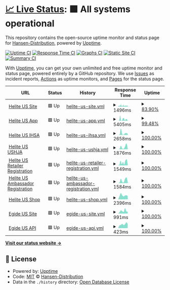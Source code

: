 # [📈 Live Status](https://hansen-distribution.github.io/upptime): <!--live status--> **🟩 All systems operational**

This repository contains the open-source uptime monitor and status page for [Hansen-Distribution](https://hansen-distribution.github.io/upptime), powered by [Upptime](https://github.com/upptime/upptime).

[![Uptime CI](https://github.com/Hansen-Distribution/upptime/workflows/Uptime%20CI/badge.svg)](https://github.com/Hansen-Distribution/upptime/actions?query=workflow%3A%22Uptime+CI%22)
[![Response Time CI](https://github.com/Hansen-Distribution/upptime/workflows/Response%20Time%20CI/badge.svg)](https://github.com/Hansen-Distribution/upptime/actions?query=workflow%3A%22Response+Time+CI%22)
[![Graphs CI](https://github.com/Hansen-Distribution/upptime/workflows/Graphs%20CI/badge.svg)](https://github.com/Hansen-Distribution/upptime/actions?query=workflow%3A%22Graphs+CI%22)
[![Static Site CI](https://github.com/Hansen-Distribution/upptime/workflows/Static%20Site%20CI/badge.svg)](https://github.com/Hansen-Distribution/upptime/actions?query=workflow%3A%22Static+Site+CI%22)
[![Summary CI](https://github.com/Hansen-Distribution/upptime/workflows/Summary%20CI/badge.svg)](https://github.com/Hansen-Distribution/upptime/actions?query=workflow%3A%22Summary+CI%22)

With [Upptime](https://upptime.js.org), you can get your own unlimited and free uptime monitor and status page, powered entirely by a GitHub repository. We use [Issues](https://github.com/Hansen-Distribution/upptime/issues) as incident reports, [Actions](https://github.com/Hansen-Distribution/upptime/actions) as uptime monitors, and [Pages](https://hansen-distribution.github.io/upptime/) for the status page.

<!--start: status pages-->
<!-- This summary is generated by Upptime (https://github.com/upptime/upptime) -->
<!-- Do not edit this manually, your changes will be overwritten -->
<!-- prettier-ignore -->
| URL | Status | History | Response Time | Uptime |
| --- | ------ | ------- | ------------- | ------ |
| <img alt="" src="https://icons.duckduckgo.com/ip3/www.heliteus.com.ico" height="13"> [Helite US Site](https://www.heliteus.com) | 🟩 Up | [helite-us-site.yml](https://github.com/Hansen-Distribution/upptime/commits/HEAD/history/helite-us-site.yml) | <details><summary><img alt="Response time graph" src="./graphs/helite-us-site/response-time-week.png" height="20"> 1496ms</summary><br><a href="https://Hansen-Distribution.github.io/upptime/history/helite-us-site"><img alt="Response time 1473" src="https://img.shields.io/endpoint?url=https%3A%2F%2Fraw.githubusercontent.com%2FHansen-Distribution%2Fupptime%2FHEAD%2Fapi%2Fhelite-us-site%2Fresponse-time.json"></a><br><a href="https://Hansen-Distribution.github.io/upptime/history/helite-us-site"><img alt="24-hour response time 1282" src="https://img.shields.io/endpoint?url=https%3A%2F%2Fraw.githubusercontent.com%2FHansen-Distribution%2Fupptime%2FHEAD%2Fapi%2Fhelite-us-site%2Fresponse-time-day.json"></a><br><a href="https://Hansen-Distribution.github.io/upptime/history/helite-us-site"><img alt="7-day response time 1496" src="https://img.shields.io/endpoint?url=https%3A%2F%2Fraw.githubusercontent.com%2FHansen-Distribution%2Fupptime%2FHEAD%2Fapi%2Fhelite-us-site%2Fresponse-time-week.json"></a><br><a href="https://Hansen-Distribution.github.io/upptime/history/helite-us-site"><img alt="30-day response time 1473" src="https://img.shields.io/endpoint?url=https%3A%2F%2Fraw.githubusercontent.com%2FHansen-Distribution%2Fupptime%2FHEAD%2Fapi%2Fhelite-us-site%2Fresponse-time-month.json"></a><br><a href="https://Hansen-Distribution.github.io/upptime/history/helite-us-site"><img alt="1-year response time 1473" src="https://img.shields.io/endpoint?url=https%3A%2F%2Fraw.githubusercontent.com%2FHansen-Distribution%2Fupptime%2FHEAD%2Fapi%2Fhelite-us-site%2Fresponse-time-year.json"></a></details> | <details><summary><a href="https://Hansen-Distribution.github.io/upptime/history/helite-us-site">83.90%</a></summary><a href="https://Hansen-Distribution.github.io/upptime/history/helite-us-site"><img alt="All-time uptime 86.46%" src="https://img.shields.io/endpoint?url=https%3A%2F%2Fraw.githubusercontent.com%2FHansen-Distribution%2Fupptime%2FHEAD%2Fapi%2Fhelite-us-site%2Fuptime.json"></a><br><a href="https://Hansen-Distribution.github.io/upptime/history/helite-us-site"><img alt="24-hour uptime 71.24%" src="https://img.shields.io/endpoint?url=https%3A%2F%2Fraw.githubusercontent.com%2FHansen-Distribution%2Fupptime%2FHEAD%2Fapi%2Fhelite-us-site%2Fuptime-day.json"></a><br><a href="https://Hansen-Distribution.github.io/upptime/history/helite-us-site"><img alt="7-day uptime 83.90%" src="https://img.shields.io/endpoint?url=https%3A%2F%2Fraw.githubusercontent.com%2FHansen-Distribution%2Fupptime%2FHEAD%2Fapi%2Fhelite-us-site%2Fuptime-week.json"></a><br><a href="https://Hansen-Distribution.github.io/upptime/history/helite-us-site"><img alt="30-day uptime 86.46%" src="https://img.shields.io/endpoint?url=https%3A%2F%2Fraw.githubusercontent.com%2FHansen-Distribution%2Fupptime%2FHEAD%2Fapi%2Fhelite-us-site%2Fuptime-month.json"></a><br><a href="https://Hansen-Distribution.github.io/upptime/history/helite-us-site"><img alt="1-year uptime 86.46%" src="https://img.shields.io/endpoint?url=https%3A%2F%2Fraw.githubusercontent.com%2FHansen-Distribution%2Fupptime%2FHEAD%2Fapi%2Fhelite-us-site%2Fuptime-year.json"></a></details>
| <img alt="" src="https://icons.duckduckgo.com/ip3/app.heliteus.com.ico" height="13"> [Helite US App](https://app.heliteus.com) | 🟩 Up | [helite-us-app.yml](https://github.com/Hansen-Distribution/upptime/commits/HEAD/history/helite-us-app.yml) | <details><summary><img alt="Response time graph" src="./graphs/helite-us-app/response-time-week.png" height="20"> 5405ms</summary><br><a href="https://Hansen-Distribution.github.io/upptime/history/helite-us-app"><img alt="Response time 3764" src="https://img.shields.io/endpoint?url=https%3A%2F%2Fraw.githubusercontent.com%2FHansen-Distribution%2Fupptime%2FHEAD%2Fapi%2Fhelite-us-app%2Fresponse-time.json"></a><br><a href="https://Hansen-Distribution.github.io/upptime/history/helite-us-app"><img alt="24-hour response time 888" src="https://img.shields.io/endpoint?url=https%3A%2F%2Fraw.githubusercontent.com%2FHansen-Distribution%2Fupptime%2FHEAD%2Fapi%2Fhelite-us-app%2Fresponse-time-day.json"></a><br><a href="https://Hansen-Distribution.github.io/upptime/history/helite-us-app"><img alt="7-day response time 5405" src="https://img.shields.io/endpoint?url=https%3A%2F%2Fraw.githubusercontent.com%2FHansen-Distribution%2Fupptime%2FHEAD%2Fapi%2Fhelite-us-app%2Fresponse-time-week.json"></a><br><a href="https://Hansen-Distribution.github.io/upptime/history/helite-us-app"><img alt="30-day response time 3764" src="https://img.shields.io/endpoint?url=https%3A%2F%2Fraw.githubusercontent.com%2FHansen-Distribution%2Fupptime%2FHEAD%2Fapi%2Fhelite-us-app%2Fresponse-time-month.json"></a><br><a href="https://Hansen-Distribution.github.io/upptime/history/helite-us-app"><img alt="1-year response time 3764" src="https://img.shields.io/endpoint?url=https%3A%2F%2Fraw.githubusercontent.com%2FHansen-Distribution%2Fupptime%2FHEAD%2Fapi%2Fhelite-us-app%2Fresponse-time-year.json"></a></details> | <details><summary><a href="https://Hansen-Distribution.github.io/upptime/history/helite-us-app">99.48%</a></summary><a href="https://Hansen-Distribution.github.io/upptime/history/helite-us-app"><img alt="All-time uptime 97.80%" src="https://img.shields.io/endpoint?url=https%3A%2F%2Fraw.githubusercontent.com%2FHansen-Distribution%2Fupptime%2FHEAD%2Fapi%2Fhelite-us-app%2Fuptime.json"></a><br><a href="https://Hansen-Distribution.github.io/upptime/history/helite-us-app"><img alt="24-hour uptime 100.00%" src="https://img.shields.io/endpoint?url=https%3A%2F%2Fraw.githubusercontent.com%2FHansen-Distribution%2Fupptime%2FHEAD%2Fapi%2Fhelite-us-app%2Fuptime-day.json"></a><br><a href="https://Hansen-Distribution.github.io/upptime/history/helite-us-app"><img alt="7-day uptime 99.48%" src="https://img.shields.io/endpoint?url=https%3A%2F%2Fraw.githubusercontent.com%2FHansen-Distribution%2Fupptime%2FHEAD%2Fapi%2Fhelite-us-app%2Fuptime-week.json"></a><br><a href="https://Hansen-Distribution.github.io/upptime/history/helite-us-app"><img alt="30-day uptime 97.80%" src="https://img.shields.io/endpoint?url=https%3A%2F%2Fraw.githubusercontent.com%2FHansen-Distribution%2Fupptime%2FHEAD%2Fapi%2Fhelite-us-app%2Fuptime-month.json"></a><br><a href="https://Hansen-Distribution.github.io/upptime/history/helite-us-app"><img alt="1-year uptime 97.80%" src="https://img.shields.io/endpoint?url=https%3A%2F%2Fraw.githubusercontent.com%2FHansen-Distribution%2Fupptime%2FHEAD%2Fapi%2Fhelite-us-app%2Fuptime-year.json"></a></details>
| <img alt="" src="https://icons.duckduckgo.com/ip3/sponsorship.heliteus.com.ico" height="13"> [Helite US IHSA](https://sponsorship.heliteus.com) | 🟩 Up | [helite-us-ihsa.yml](https://github.com/Hansen-Distribution/upptime/commits/HEAD/history/helite-us-ihsa.yml) | <details><summary><img alt="Response time graph" src="./graphs/helite-us-ihsa/response-time-week.png" height="20"> 2658ms</summary><br><a href="https://Hansen-Distribution.github.io/upptime/history/helite-us-ihsa"><img alt="Response time 1755" src="https://img.shields.io/endpoint?url=https%3A%2F%2Fraw.githubusercontent.com%2FHansen-Distribution%2Fupptime%2FHEAD%2Fapi%2Fhelite-us-ihsa%2Fresponse-time.json"></a><br><a href="https://Hansen-Distribution.github.io/upptime/history/helite-us-ihsa"><img alt="24-hour response time 1942" src="https://img.shields.io/endpoint?url=https%3A%2F%2Fraw.githubusercontent.com%2FHansen-Distribution%2Fupptime%2FHEAD%2Fapi%2Fhelite-us-ihsa%2Fresponse-time-day.json"></a><br><a href="https://Hansen-Distribution.github.io/upptime/history/helite-us-ihsa"><img alt="7-day response time 2658" src="https://img.shields.io/endpoint?url=https%3A%2F%2Fraw.githubusercontent.com%2FHansen-Distribution%2Fupptime%2FHEAD%2Fapi%2Fhelite-us-ihsa%2Fresponse-time-week.json"></a><br><a href="https://Hansen-Distribution.github.io/upptime/history/helite-us-ihsa"><img alt="30-day response time 1755" src="https://img.shields.io/endpoint?url=https%3A%2F%2Fraw.githubusercontent.com%2FHansen-Distribution%2Fupptime%2FHEAD%2Fapi%2Fhelite-us-ihsa%2Fresponse-time-month.json"></a><br><a href="https://Hansen-Distribution.github.io/upptime/history/helite-us-ihsa"><img alt="1-year response time 1755" src="https://img.shields.io/endpoint?url=https%3A%2F%2Fraw.githubusercontent.com%2FHansen-Distribution%2Fupptime%2FHEAD%2Fapi%2Fhelite-us-ihsa%2Fresponse-time-year.json"></a></details> | <details><summary><a href="https://Hansen-Distribution.github.io/upptime/history/helite-us-ihsa">100.00%</a></summary><a href="https://Hansen-Distribution.github.io/upptime/history/helite-us-ihsa"><img alt="All-time uptime 98.09%" src="https://img.shields.io/endpoint?url=https%3A%2F%2Fraw.githubusercontent.com%2FHansen-Distribution%2Fupptime%2FHEAD%2Fapi%2Fhelite-us-ihsa%2Fuptime.json"></a><br><a href="https://Hansen-Distribution.github.io/upptime/history/helite-us-ihsa"><img alt="24-hour uptime 100.00%" src="https://img.shields.io/endpoint?url=https%3A%2F%2Fraw.githubusercontent.com%2FHansen-Distribution%2Fupptime%2FHEAD%2Fapi%2Fhelite-us-ihsa%2Fuptime-day.json"></a><br><a href="https://Hansen-Distribution.github.io/upptime/history/helite-us-ihsa"><img alt="7-day uptime 100.00%" src="https://img.shields.io/endpoint?url=https%3A%2F%2Fraw.githubusercontent.com%2FHansen-Distribution%2Fupptime%2FHEAD%2Fapi%2Fhelite-us-ihsa%2Fuptime-week.json"></a><br><a href="https://Hansen-Distribution.github.io/upptime/history/helite-us-ihsa"><img alt="30-day uptime 98.09%" src="https://img.shields.io/endpoint?url=https%3A%2F%2Fraw.githubusercontent.com%2FHansen-Distribution%2Fupptime%2FHEAD%2Fapi%2Fhelite-us-ihsa%2Fuptime-month.json"></a><br><a href="https://Hansen-Distribution.github.io/upptime/history/helite-us-ihsa"><img alt="1-year uptime 98.09%" src="https://img.shields.io/endpoint?url=https%3A%2F%2Fraw.githubusercontent.com%2FHansen-Distribution%2Fupptime%2FHEAD%2Fapi%2Fhelite-us-ihsa%2Fuptime-year.json"></a></details>
| <img alt="" src="https://icons.duckduckgo.com/ip3/ushja.heliteus.com.ico" height="13"> [Helite US USHJA](https://ushja.heliteus.com) | 🟩 Up | [helite-us-ushja.yml](https://github.com/Hansen-Distribution/upptime/commits/HEAD/history/helite-us-ushja.yml) | <details><summary><img alt="Response time graph" src="./graphs/helite-us-ushja/response-time-week.png" height="20"> 1876ms</summary><br><a href="https://Hansen-Distribution.github.io/upptime/history/helite-us-ushja"><img alt="Response time 1481" src="https://img.shields.io/endpoint?url=https%3A%2F%2Fraw.githubusercontent.com%2FHansen-Distribution%2Fupptime%2FHEAD%2Fapi%2Fhelite-us-ushja%2Fresponse-time.json"></a><br><a href="https://Hansen-Distribution.github.io/upptime/history/helite-us-ushja"><img alt="24-hour response time 632" src="https://img.shields.io/endpoint?url=https%3A%2F%2Fraw.githubusercontent.com%2FHansen-Distribution%2Fupptime%2FHEAD%2Fapi%2Fhelite-us-ushja%2Fresponse-time-day.json"></a><br><a href="https://Hansen-Distribution.github.io/upptime/history/helite-us-ushja"><img alt="7-day response time 1876" src="https://img.shields.io/endpoint?url=https%3A%2F%2Fraw.githubusercontent.com%2FHansen-Distribution%2Fupptime%2FHEAD%2Fapi%2Fhelite-us-ushja%2Fresponse-time-week.json"></a><br><a href="https://Hansen-Distribution.github.io/upptime/history/helite-us-ushja"><img alt="30-day response time 1481" src="https://img.shields.io/endpoint?url=https%3A%2F%2Fraw.githubusercontent.com%2FHansen-Distribution%2Fupptime%2FHEAD%2Fapi%2Fhelite-us-ushja%2Fresponse-time-month.json"></a><br><a href="https://Hansen-Distribution.github.io/upptime/history/helite-us-ushja"><img alt="1-year response time 1481" src="https://img.shields.io/endpoint?url=https%3A%2F%2Fraw.githubusercontent.com%2FHansen-Distribution%2Fupptime%2FHEAD%2Fapi%2Fhelite-us-ushja%2Fresponse-time-year.json"></a></details> | <details><summary><a href="https://Hansen-Distribution.github.io/upptime/history/helite-us-ushja">100.00%</a></summary><a href="https://Hansen-Distribution.github.io/upptime/history/helite-us-ushja"><img alt="All-time uptime 98.10%" src="https://img.shields.io/endpoint?url=https%3A%2F%2Fraw.githubusercontent.com%2FHansen-Distribution%2Fupptime%2FHEAD%2Fapi%2Fhelite-us-ushja%2Fuptime.json"></a><br><a href="https://Hansen-Distribution.github.io/upptime/history/helite-us-ushja"><img alt="24-hour uptime 100.00%" src="https://img.shields.io/endpoint?url=https%3A%2F%2Fraw.githubusercontent.com%2FHansen-Distribution%2Fupptime%2FHEAD%2Fapi%2Fhelite-us-ushja%2Fuptime-day.json"></a><br><a href="https://Hansen-Distribution.github.io/upptime/history/helite-us-ushja"><img alt="7-day uptime 100.00%" src="https://img.shields.io/endpoint?url=https%3A%2F%2Fraw.githubusercontent.com%2FHansen-Distribution%2Fupptime%2FHEAD%2Fapi%2Fhelite-us-ushja%2Fuptime-week.json"></a><br><a href="https://Hansen-Distribution.github.io/upptime/history/helite-us-ushja"><img alt="30-day uptime 98.10%" src="https://img.shields.io/endpoint?url=https%3A%2F%2Fraw.githubusercontent.com%2FHansen-Distribution%2Fupptime%2FHEAD%2Fapi%2Fhelite-us-ushja%2Fuptime-month.json"></a><br><a href="https://Hansen-Distribution.github.io/upptime/history/helite-us-ushja"><img alt="1-year uptime 98.10%" src="https://img.shields.io/endpoint?url=https%3A%2F%2Fraw.githubusercontent.com%2FHansen-Distribution%2Fupptime%2FHEAD%2Fapi%2Fhelite-us-ushja%2Fuptime-year.json"></a></details>
| <img alt="" src="https://icons.duckduckgo.com/ip3/retailer.heliteus.com.ico" height="13"> [Helite US Retailer Registration](https://retailer.heliteus.com) | 🟩 Up | [helite-us-retailer-registration.yml](https://github.com/Hansen-Distribution/upptime/commits/HEAD/history/helite-us-retailer-registration.yml) | <details><summary><img alt="Response time graph" src="./graphs/helite-us-retailer-registration/response-time-week.png" height="20"> 1549ms</summary><br><a href="https://Hansen-Distribution.github.io/upptime/history/helite-us-retailer-registration"><img alt="Response time 1477" src="https://img.shields.io/endpoint?url=https%3A%2F%2Fraw.githubusercontent.com%2FHansen-Distribution%2Fupptime%2FHEAD%2Fapi%2Fhelite-us-retailer-registration%2Fresponse-time.json"></a><br><a href="https://Hansen-Distribution.github.io/upptime/history/helite-us-retailer-registration"><img alt="24-hour response time 696" src="https://img.shields.io/endpoint?url=https%3A%2F%2Fraw.githubusercontent.com%2FHansen-Distribution%2Fupptime%2FHEAD%2Fapi%2Fhelite-us-retailer-registration%2Fresponse-time-day.json"></a><br><a href="https://Hansen-Distribution.github.io/upptime/history/helite-us-retailer-registration"><img alt="7-day response time 1549" src="https://img.shields.io/endpoint?url=https%3A%2F%2Fraw.githubusercontent.com%2FHansen-Distribution%2Fupptime%2FHEAD%2Fapi%2Fhelite-us-retailer-registration%2Fresponse-time-week.json"></a><br><a href="https://Hansen-Distribution.github.io/upptime/history/helite-us-retailer-registration"><img alt="30-day response time 1477" src="https://img.shields.io/endpoint?url=https%3A%2F%2Fraw.githubusercontent.com%2FHansen-Distribution%2Fupptime%2FHEAD%2Fapi%2Fhelite-us-retailer-registration%2Fresponse-time-month.json"></a><br><a href="https://Hansen-Distribution.github.io/upptime/history/helite-us-retailer-registration"><img alt="1-year response time 1477" src="https://img.shields.io/endpoint?url=https%3A%2F%2Fraw.githubusercontent.com%2FHansen-Distribution%2Fupptime%2FHEAD%2Fapi%2Fhelite-us-retailer-registration%2Fresponse-time-year.json"></a></details> | <details><summary><a href="https://Hansen-Distribution.github.io/upptime/history/helite-us-retailer-registration">100.00%</a></summary><a href="https://Hansen-Distribution.github.io/upptime/history/helite-us-retailer-registration"><img alt="All-time uptime 98.11%" src="https://img.shields.io/endpoint?url=https%3A%2F%2Fraw.githubusercontent.com%2FHansen-Distribution%2Fupptime%2FHEAD%2Fapi%2Fhelite-us-retailer-registration%2Fuptime.json"></a><br><a href="https://Hansen-Distribution.github.io/upptime/history/helite-us-retailer-registration"><img alt="24-hour uptime 100.00%" src="https://img.shields.io/endpoint?url=https%3A%2F%2Fraw.githubusercontent.com%2FHansen-Distribution%2Fupptime%2FHEAD%2Fapi%2Fhelite-us-retailer-registration%2Fuptime-day.json"></a><br><a href="https://Hansen-Distribution.github.io/upptime/history/helite-us-retailer-registration"><img alt="7-day uptime 100.00%" src="https://img.shields.io/endpoint?url=https%3A%2F%2Fraw.githubusercontent.com%2FHansen-Distribution%2Fupptime%2FHEAD%2Fapi%2Fhelite-us-retailer-registration%2Fuptime-week.json"></a><br><a href="https://Hansen-Distribution.github.io/upptime/history/helite-us-retailer-registration"><img alt="30-day uptime 98.11%" src="https://img.shields.io/endpoint?url=https%3A%2F%2Fraw.githubusercontent.com%2FHansen-Distribution%2Fupptime%2FHEAD%2Fapi%2Fhelite-us-retailer-registration%2Fuptime-month.json"></a><br><a href="https://Hansen-Distribution.github.io/upptime/history/helite-us-retailer-registration"><img alt="1-year uptime 98.11%" src="https://img.shields.io/endpoint?url=https%3A%2F%2Fraw.githubusercontent.com%2FHansen-Distribution%2Fupptime%2FHEAD%2Fapi%2Fhelite-us-retailer-registration%2Fuptime-year.json"></a></details>
| <img alt="" src="https://icons.duckduckgo.com/ip3/ambassador.heliteus.com.ico" height="13"> [Helite US Ambassador Registration](https://ambassador.heliteus.com) | 🟩 Up | [helite-us-ambassador-registration.yml](https://github.com/Hansen-Distribution/upptime/commits/HEAD/history/helite-us-ambassador-registration.yml) | <details><summary><img alt="Response time graph" src="./graphs/helite-us-ambassador-registration/response-time-week.png" height="20"> 1584ms</summary><br><a href="https://Hansen-Distribution.github.io/upptime/history/helite-us-ambassador-registration"><img alt="Response time 1446" src="https://img.shields.io/endpoint?url=https%3A%2F%2Fraw.githubusercontent.com%2FHansen-Distribution%2Fupptime%2FHEAD%2Fapi%2Fhelite-us-ambassador-registration%2Fresponse-time.json"></a><br><a href="https://Hansen-Distribution.github.io/upptime/history/helite-us-ambassador-registration"><img alt="24-hour response time 705" src="https://img.shields.io/endpoint?url=https%3A%2F%2Fraw.githubusercontent.com%2FHansen-Distribution%2Fupptime%2FHEAD%2Fapi%2Fhelite-us-ambassador-registration%2Fresponse-time-day.json"></a><br><a href="https://Hansen-Distribution.github.io/upptime/history/helite-us-ambassador-registration"><img alt="7-day response time 1584" src="https://img.shields.io/endpoint?url=https%3A%2F%2Fraw.githubusercontent.com%2FHansen-Distribution%2Fupptime%2FHEAD%2Fapi%2Fhelite-us-ambassador-registration%2Fresponse-time-week.json"></a><br><a href="https://Hansen-Distribution.github.io/upptime/history/helite-us-ambassador-registration"><img alt="30-day response time 1446" src="https://img.shields.io/endpoint?url=https%3A%2F%2Fraw.githubusercontent.com%2FHansen-Distribution%2Fupptime%2FHEAD%2Fapi%2Fhelite-us-ambassador-registration%2Fresponse-time-month.json"></a><br><a href="https://Hansen-Distribution.github.io/upptime/history/helite-us-ambassador-registration"><img alt="1-year response time 1446" src="https://img.shields.io/endpoint?url=https%3A%2F%2Fraw.githubusercontent.com%2FHansen-Distribution%2Fupptime%2FHEAD%2Fapi%2Fhelite-us-ambassador-registration%2Fresponse-time-year.json"></a></details> | <details><summary><a href="https://Hansen-Distribution.github.io/upptime/history/helite-us-ambassador-registration">100.00%</a></summary><a href="https://Hansen-Distribution.github.io/upptime/history/helite-us-ambassador-registration"><img alt="All-time uptime 98.12%" src="https://img.shields.io/endpoint?url=https%3A%2F%2Fraw.githubusercontent.com%2FHansen-Distribution%2Fupptime%2FHEAD%2Fapi%2Fhelite-us-ambassador-registration%2Fuptime.json"></a><br><a href="https://Hansen-Distribution.github.io/upptime/history/helite-us-ambassador-registration"><img alt="24-hour uptime 100.00%" src="https://img.shields.io/endpoint?url=https%3A%2F%2Fraw.githubusercontent.com%2FHansen-Distribution%2Fupptime%2FHEAD%2Fapi%2Fhelite-us-ambassador-registration%2Fuptime-day.json"></a><br><a href="https://Hansen-Distribution.github.io/upptime/history/helite-us-ambassador-registration"><img alt="7-day uptime 100.00%" src="https://img.shields.io/endpoint?url=https%3A%2F%2Fraw.githubusercontent.com%2FHansen-Distribution%2Fupptime%2FHEAD%2Fapi%2Fhelite-us-ambassador-registration%2Fuptime-week.json"></a><br><a href="https://Hansen-Distribution.github.io/upptime/history/helite-us-ambassador-registration"><img alt="30-day uptime 98.12%" src="https://img.shields.io/endpoint?url=https%3A%2F%2Fraw.githubusercontent.com%2FHansen-Distribution%2Fupptime%2FHEAD%2Fapi%2Fhelite-us-ambassador-registration%2Fuptime-month.json"></a><br><a href="https://Hansen-Distribution.github.io/upptime/history/helite-us-ambassador-registration"><img alt="1-year uptime 98.12%" src="https://img.shields.io/endpoint?url=https%3A%2F%2Fraw.githubusercontent.com%2FHansen-Distribution%2Fupptime%2FHEAD%2Fapi%2Fhelite-us-ambassador-registration%2Fuptime-year.json"></a></details>
| <img alt="" src="https://icons.duckduckgo.com/ip3/shop.heliteus.com.ico" height="13"> [Helite US Shop](https://shop.heliteus.com) | 🟩 Up | [helite-us-shop.yml](https://github.com/Hansen-Distribution/upptime/commits/HEAD/history/helite-us-shop.yml) | <details><summary><img alt="Response time graph" src="./graphs/helite-us-shop/response-time-week.png" height="20"> 2396ms</summary><br><a href="https://Hansen-Distribution.github.io/upptime/history/helite-us-shop"><img alt="Response time 2462" src="https://img.shields.io/endpoint?url=https%3A%2F%2Fraw.githubusercontent.com%2FHansen-Distribution%2Fupptime%2FHEAD%2Fapi%2Fhelite-us-shop%2Fresponse-time.json"></a><br><a href="https://Hansen-Distribution.github.io/upptime/history/helite-us-shop"><img alt="24-hour response time 2069" src="https://img.shields.io/endpoint?url=https%3A%2F%2Fraw.githubusercontent.com%2FHansen-Distribution%2Fupptime%2FHEAD%2Fapi%2Fhelite-us-shop%2Fresponse-time-day.json"></a><br><a href="https://Hansen-Distribution.github.io/upptime/history/helite-us-shop"><img alt="7-day response time 2396" src="https://img.shields.io/endpoint?url=https%3A%2F%2Fraw.githubusercontent.com%2FHansen-Distribution%2Fupptime%2FHEAD%2Fapi%2Fhelite-us-shop%2Fresponse-time-week.json"></a><br><a href="https://Hansen-Distribution.github.io/upptime/history/helite-us-shop"><img alt="30-day response time 2462" src="https://img.shields.io/endpoint?url=https%3A%2F%2Fraw.githubusercontent.com%2FHansen-Distribution%2Fupptime%2FHEAD%2Fapi%2Fhelite-us-shop%2Fresponse-time-month.json"></a><br><a href="https://Hansen-Distribution.github.io/upptime/history/helite-us-shop"><img alt="1-year response time 2462" src="https://img.shields.io/endpoint?url=https%3A%2F%2Fraw.githubusercontent.com%2FHansen-Distribution%2Fupptime%2FHEAD%2Fapi%2Fhelite-us-shop%2Fresponse-time-year.json"></a></details> | <details><summary><a href="https://Hansen-Distribution.github.io/upptime/history/helite-us-shop">100.00%</a></summary><a href="https://Hansen-Distribution.github.io/upptime/history/helite-us-shop"><img alt="All-time uptime 98.12%" src="https://img.shields.io/endpoint?url=https%3A%2F%2Fraw.githubusercontent.com%2FHansen-Distribution%2Fupptime%2FHEAD%2Fapi%2Fhelite-us-shop%2Fuptime.json"></a><br><a href="https://Hansen-Distribution.github.io/upptime/history/helite-us-shop"><img alt="24-hour uptime 100.00%" src="https://img.shields.io/endpoint?url=https%3A%2F%2Fraw.githubusercontent.com%2FHansen-Distribution%2Fupptime%2FHEAD%2Fapi%2Fhelite-us-shop%2Fuptime-day.json"></a><br><a href="https://Hansen-Distribution.github.io/upptime/history/helite-us-shop"><img alt="7-day uptime 100.00%" src="https://img.shields.io/endpoint?url=https%3A%2F%2Fraw.githubusercontent.com%2FHansen-Distribution%2Fupptime%2FHEAD%2Fapi%2Fhelite-us-shop%2Fuptime-week.json"></a><br><a href="https://Hansen-Distribution.github.io/upptime/history/helite-us-shop"><img alt="30-day uptime 98.12%" src="https://img.shields.io/endpoint?url=https%3A%2F%2Fraw.githubusercontent.com%2FHansen-Distribution%2Fupptime%2FHEAD%2Fapi%2Fhelite-us-shop%2Fuptime-month.json"></a><br><a href="https://Hansen-Distribution.github.io/upptime/history/helite-us-shop"><img alt="1-year uptime 98.12%" src="https://img.shields.io/endpoint?url=https%3A%2F%2Fraw.githubusercontent.com%2FHansen-Distribution%2Fupptime%2FHEAD%2Fapi%2Fhelite-us-shop%2Fuptime-year.json"></a></details>
| <img alt="" src="https://icons.duckduckgo.com/ip3/www.egideus.com.ico" height="13"> [Egide US Site](https://www.egideus.com) | 🟩 Up | [egide-us-site.yml](https://github.com/Hansen-Distribution/upptime/commits/HEAD/history/egide-us-site.yml) | <details><summary><img alt="Response time graph" src="./graphs/egide-us-site/response-time-week.png" height="20"> 991ms</summary><br><a href="https://Hansen-Distribution.github.io/upptime/history/egide-us-site"><img alt="Response time 846" src="https://img.shields.io/endpoint?url=https%3A%2F%2Fraw.githubusercontent.com%2FHansen-Distribution%2Fupptime%2FHEAD%2Fapi%2Fegide-us-site%2Fresponse-time.json"></a><br><a href="https://Hansen-Distribution.github.io/upptime/history/egide-us-site"><img alt="24-hour response time 731" src="https://img.shields.io/endpoint?url=https%3A%2F%2Fraw.githubusercontent.com%2FHansen-Distribution%2Fupptime%2FHEAD%2Fapi%2Fegide-us-site%2Fresponse-time-day.json"></a><br><a href="https://Hansen-Distribution.github.io/upptime/history/egide-us-site"><img alt="7-day response time 991" src="https://img.shields.io/endpoint?url=https%3A%2F%2Fraw.githubusercontent.com%2FHansen-Distribution%2Fupptime%2FHEAD%2Fapi%2Fegide-us-site%2Fresponse-time-week.json"></a><br><a href="https://Hansen-Distribution.github.io/upptime/history/egide-us-site"><img alt="30-day response time 846" src="https://img.shields.io/endpoint?url=https%3A%2F%2Fraw.githubusercontent.com%2FHansen-Distribution%2Fupptime%2FHEAD%2Fapi%2Fegide-us-site%2Fresponse-time-month.json"></a><br><a href="https://Hansen-Distribution.github.io/upptime/history/egide-us-site"><img alt="1-year response time 846" src="https://img.shields.io/endpoint?url=https%3A%2F%2Fraw.githubusercontent.com%2FHansen-Distribution%2Fupptime%2FHEAD%2Fapi%2Fegide-us-site%2Fresponse-time-year.json"></a></details> | <details><summary><a href="https://Hansen-Distribution.github.io/upptime/history/egide-us-site">100.00%</a></summary><a href="https://Hansen-Distribution.github.io/upptime/history/egide-us-site"><img alt="All-time uptime 98.15%" src="https://img.shields.io/endpoint?url=https%3A%2F%2Fraw.githubusercontent.com%2FHansen-Distribution%2Fupptime%2FHEAD%2Fapi%2Fegide-us-site%2Fuptime.json"></a><br><a href="https://Hansen-Distribution.github.io/upptime/history/egide-us-site"><img alt="24-hour uptime 100.00%" src="https://img.shields.io/endpoint?url=https%3A%2F%2Fraw.githubusercontent.com%2FHansen-Distribution%2Fupptime%2FHEAD%2Fapi%2Fegide-us-site%2Fuptime-day.json"></a><br><a href="https://Hansen-Distribution.github.io/upptime/history/egide-us-site"><img alt="7-day uptime 100.00%" src="https://img.shields.io/endpoint?url=https%3A%2F%2Fraw.githubusercontent.com%2FHansen-Distribution%2Fupptime%2FHEAD%2Fapi%2Fegide-us-site%2Fuptime-week.json"></a><br><a href="https://Hansen-Distribution.github.io/upptime/history/egide-us-site"><img alt="30-day uptime 98.15%" src="https://img.shields.io/endpoint?url=https%3A%2F%2Fraw.githubusercontent.com%2FHansen-Distribution%2Fupptime%2FHEAD%2Fapi%2Fegide-us-site%2Fuptime-month.json"></a><br><a href="https://Hansen-Distribution.github.io/upptime/history/egide-us-site"><img alt="1-year uptime 98.15%" src="https://img.shields.io/endpoint?url=https%3A%2F%2Fraw.githubusercontent.com%2FHansen-Distribution%2Fupptime%2FHEAD%2Fapi%2Fegide-us-site%2Fuptime-year.json"></a></details>
| <img alt="" src="https://icons.duckduckgo.com/ip3/api.egideus.com.ico" height="13"> [Egide US API](https://api.egideus.com) | 🟩 Up | [egide-us-api.yml](https://github.com/Hansen-Distribution/upptime/commits/HEAD/history/egide-us-api.yml) | <details><summary><img alt="Response time graph" src="./graphs/egide-us-api/response-time-week.png" height="20"> 423ms</summary><br><a href="https://Hansen-Distribution.github.io/upptime/history/egide-us-api"><img alt="Response time 1259" src="https://img.shields.io/endpoint?url=https%3A%2F%2Fraw.githubusercontent.com%2FHansen-Distribution%2Fupptime%2FHEAD%2Fapi%2Fegide-us-api%2Fresponse-time.json"></a><br><a href="https://Hansen-Distribution.github.io/upptime/history/egide-us-api"><img alt="24-hour response time 449" src="https://img.shields.io/endpoint?url=https%3A%2F%2Fraw.githubusercontent.com%2FHansen-Distribution%2Fupptime%2FHEAD%2Fapi%2Fegide-us-api%2Fresponse-time-day.json"></a><br><a href="https://Hansen-Distribution.github.io/upptime/history/egide-us-api"><img alt="7-day response time 423" src="https://img.shields.io/endpoint?url=https%3A%2F%2Fraw.githubusercontent.com%2FHansen-Distribution%2Fupptime%2FHEAD%2Fapi%2Fegide-us-api%2Fresponse-time-week.json"></a><br><a href="https://Hansen-Distribution.github.io/upptime/history/egide-us-api"><img alt="30-day response time 1259" src="https://img.shields.io/endpoint?url=https%3A%2F%2Fraw.githubusercontent.com%2FHansen-Distribution%2Fupptime%2FHEAD%2Fapi%2Fegide-us-api%2Fresponse-time-month.json"></a><br><a href="https://Hansen-Distribution.github.io/upptime/history/egide-us-api"><img alt="1-year response time 1259" src="https://img.shields.io/endpoint?url=https%3A%2F%2Fraw.githubusercontent.com%2FHansen-Distribution%2Fupptime%2FHEAD%2Fapi%2Fegide-us-api%2Fresponse-time-year.json"></a></details> | <details><summary><a href="https://Hansen-Distribution.github.io/upptime/history/egide-us-api">100.00%</a></summary><a href="https://Hansen-Distribution.github.io/upptime/history/egide-us-api"><img alt="All-time uptime 98.20%" src="https://img.shields.io/endpoint?url=https%3A%2F%2Fraw.githubusercontent.com%2FHansen-Distribution%2Fupptime%2FHEAD%2Fapi%2Fegide-us-api%2Fuptime.json"></a><br><a href="https://Hansen-Distribution.github.io/upptime/history/egide-us-api"><img alt="24-hour uptime 100.00%" src="https://img.shields.io/endpoint?url=https%3A%2F%2Fraw.githubusercontent.com%2FHansen-Distribution%2Fupptime%2FHEAD%2Fapi%2Fegide-us-api%2Fuptime-day.json"></a><br><a href="https://Hansen-Distribution.github.io/upptime/history/egide-us-api"><img alt="7-day uptime 100.00%" src="https://img.shields.io/endpoint?url=https%3A%2F%2Fraw.githubusercontent.com%2FHansen-Distribution%2Fupptime%2FHEAD%2Fapi%2Fegide-us-api%2Fuptime-week.json"></a><br><a href="https://Hansen-Distribution.github.io/upptime/history/egide-us-api"><img alt="30-day uptime 98.20%" src="https://img.shields.io/endpoint?url=https%3A%2F%2Fraw.githubusercontent.com%2FHansen-Distribution%2Fupptime%2FHEAD%2Fapi%2Fegide-us-api%2Fuptime-month.json"></a><br><a href="https://Hansen-Distribution.github.io/upptime/history/egide-us-api"><img alt="1-year uptime 98.20%" src="https://img.shields.io/endpoint?url=https%3A%2F%2Fraw.githubusercontent.com%2FHansen-Distribution%2Fupptime%2FHEAD%2Fapi%2Fegide-us-api%2Fuptime-year.json"></a></details>

<!--end: status pages-->

[**Visit our status website →**](https://hansen-distribution.github.io/upptime/)

## 📄 License

- Powered by: [Upptime](https://github.com/upptime/upptime)
- Code: [MIT](./LICENSE) © [Hansen-Distribution](https://hansen-distribution.github.io/upptime/)
- Data in the `./history` directory: [Open Database License](https://opendatacommons.org/licenses/odbl/1-0/)
